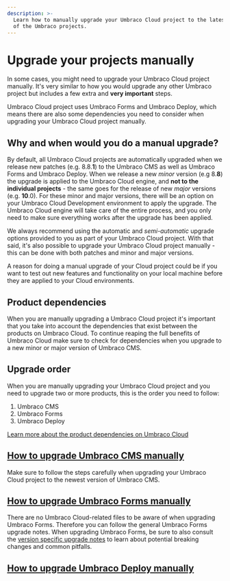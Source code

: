 ```yaml
---
description: >-
  Learn how to manually upgrade your Umbraco Cloud project to the latest version
  of the Umbraco projects.
---
```


# Upgrade your projects manually

In some cases, you might need to upgrade your Umbraco Cloud project manually. It's very similar to how you would upgrade any other Umbraco project but includes a few extra and **very important** steps.

Umbraco Cloud project uses Umbraco Forms and Umbraco Deploy, which means there are also some dependencies you need to consider when upgrading your Umbraco Cloud project manually.

## Why and when would you do a manual upgrade?

By default, all Umbraco Cloud projects are automatically upgraded when we release new patches (e.g. 8.8.**1**) to the Umbraco CMS as well as Umbraco Forms and Umbraco Deploy. When we release a new _minor_ version (e.g 8.**8**) the upgrade is applied to the Umbraco Cloud engine, and **not to the individual projects** - the same goes for the release of new _major_ versions (e.g. **10**.0). For these minor and major versions, there will be an option on your Umbraco Cloud Development environment to apply the upgrade. The Umbraco Cloud engine will take care of the entire process, and you only need to make sure everything works after the upgrade has been applied.

We always recommend using the automatic and _semi-automatic_ upgrade options provided to you as part of your Umbraco Cloud project. With that said, it's also possible to upgrade your Umbraco Cloud project manually - this can be done with both patches and minor and major versions.

A reason for doing a manual upgrade of your Cloud project could be if you want to test out new features and functionality on your local machine before they are applied to your Cloud environments.

## Product dependencies

When you are manually upgrading a Umbraco Cloud project it's important that you take into account the dependencies that exist between the products on Umbraco Cloud. To continue reaping the full benefits of Umbraco Cloud make sure to check for dependencies when you upgrade to a new minor or major version of Umbraco CMS.

## Upgrade order

When you are manually upgrading your Umbraco Cloud project and you need to upgrade two or more products, this is the order you need to follow:

1. Umbraco CMS
2. Umbraco Forms
3. Umbraco Deploy

[Learn more about the product dependencies on Umbraco Cloud](../product-dependencies.md)

## [How to upgrade Umbraco CMS manually](manual-cms-upgrade.md)

Make sure to follow the steps carefully when upgrading your Umbraco Cloud project to the newest version of Umbraco CMS.

## [How to upgrade Umbraco Forms manually](https://docs.umbraco.com/umbraco-forms/installation/manualupgrade)

There are no Umbraco Cloud-related files to be aware of when upgrading Umbraco Forms. Therefore you can follow the general Umbraco Forms upgrade notes. When upgrading Umbraco Forms, be sure to also consult the [version specific upgrade notes](https://docs.umbraco.com/umbraco-forms/installation/version-specific) to learn about potential breaking changes and common pitfalls.

## [How to upgrade Umbraco Deploy manually](manual-upgrade-deploy.md)
